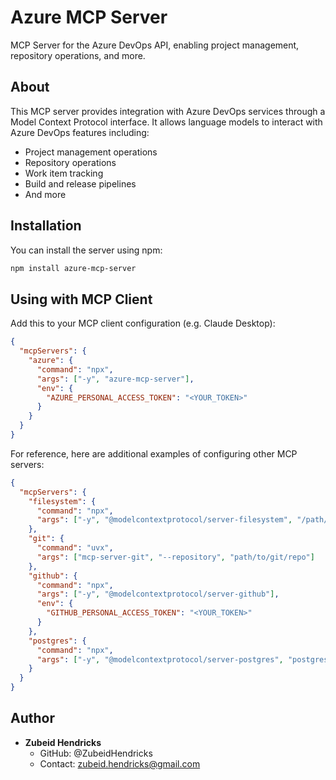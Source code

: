 # Azure MCP Server

MCP Server for the Azure DevOps API, enabling project management, repository operations, and more.

## About 
This MCP server provides integration with Azure DevOps services through a Model Context Protocol interface. It allows language models to interact with Azure DevOps features including:
- Project management operations
- Repository operations 
- Work item tracking
- Build and release pipelines
- And more

## Installation

You can install the server using npm:

```bash
npm install azure-mcp-server
```

## Using with MCP Client

Add this to your MCP client configuration (e.g. Claude Desktop):

```json
{
  "mcpServers": {
    "azure": {
      "command": "npx",
      "args": ["-y", "azure-mcp-server"],
      "env": {
        "AZURE_PERSONAL_ACCESS_TOKEN": "<YOUR_TOKEN>"
      }
    }
  }
}
```

For reference, here are additional examples of configuring other MCP servers:

```json
{
  "mcpServers": {
    "filesystem": {
      "command": "npx", 
      "args": ["-y", "@modelcontextprotocol/server-filesystem", "/path/to/allowed/files"]
    },
    "git": {
      "command": "uvx",
      "args": ["mcp-server-git", "--repository", "path/to/git/repo"]
    },
    "github": {
      "command": "npx",
      "args": ["-y", "@modelcontextprotocol/server-github"],
      "env": {
        "GITHUB_PERSONAL_ACCESS_TOKEN": "<YOUR_TOKEN>"
      }
    },
    "postgres": {
      "command": "npx",
      "args": ["-y", "@modelcontextprotocol/server-postgres", "postgresql://localhost/mydb"]
    }
  }
}
```

## Author
- **Zubeid Hendricks**
  - GitHub: @ZubeidHendricks
  - Contact: zubeid.hendricks@gmail.com